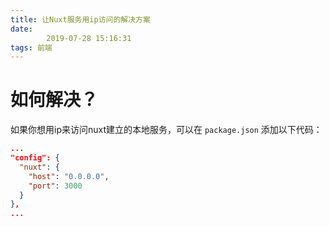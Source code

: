 ```yaml
---
title: 让Nuxt服务用ip访问的解决方案
date: 
        2019-07-28 15:16:31
tags: 前端
---
```

# 如何解决？

如果你想用ip来访问nuxt建立的本地服务，可以在 `package.json` 添加以下代码：

```json
...
"config": {
  "nuxt": {
    "host": "0.0.0.0",
    "port": 3000
  }
},
...
```
